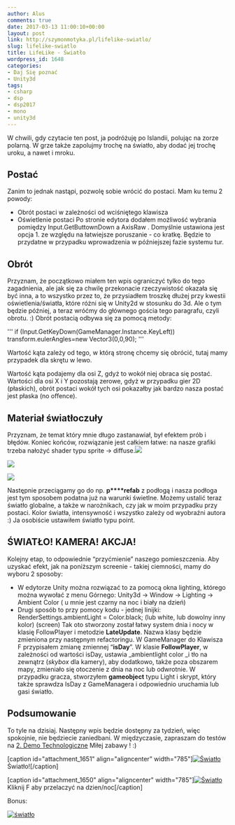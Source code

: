 ```yaml
---
author: Alus
comments: true
date: 2017-03-13 11:00:10+00:00
layout: post
link: http://szymonmotyka.pl/lifelike-swiatlo/
slug: lifelike-swiatlo
title: LifeLike - Światło
wordpress_id: 1648
categories:
- Daj Się poznać
- Unity3d
tags:
- csharp
- dsp
- dsp2017
- mono
- unity3d
---
```


W chwili, gdy czytacie ten post, ja podróżuję po Islandii, polując na zorze polarną. W grze także zapolujmy trochę na światło, aby dodać jej trochę uroku, a nawet i mroku.
<!-- more -->


## Postać


Zanim to jednak nastąpi, pozwolę sobie wrócić do postaci. Mam ku temu 2 powody:
* Obrót postaci w zależności od wciśniętego klawisza
* Oświetlenie postaci
Po stronie edytora dodałem możliwość wybrania pomiędzy Input.GetButtownDown a AxisRaw . Domyślnie ustawiona jest opcja 1. ze względu na łatwiejsze poruszanie - co kratkę. Będzie to przydatne w przypadku wprowadzenia w późniejszej fazie systemu tur.


## Obrót


Przyznam, że początkowo miałem ten wpis ograniczyć tylko do tego zagadnienia, ale jak się za chwilę przekonacie rzeczywistość okazała się być inna, a to wszystko przez to, że przysiadłem troszkę dłużej przy kwestii oświetlenia/światła, które różni się w Unity2d w stosunku do 3d. Ale o tym będzie później, a teraz wróćmy do głównego gościa tego paragrafu, czyli obrotu. :)
Obrót postacią odbywa się za pomocą metody:

'''   if (Input.GetKeyDown(GameManager.Instance.KeyLeft))
      transform.eulerAngles=new Vector3(0,0,90); 
'''

Wartość kąta zależy od tego, w którą stronę chcemy się obrócić, tutaj mamy przypadek dla skrętu w lewo.

Wartość kąta podajemy dla osi Z, gdyż to wokół niej obraca się postać. Wartości dla osi X i Y pozostają zerowe, gdyż w przypadku gier 2D (płaskich), obrót postaci wokół tych osi pokazałby jak bardzo nasza postać jest płaska (no offence).


## Materiał światłoczuły


Przyznam, że temat który mnie długo zastanawiał, był efektem prób i błędów.
Koniec końców, rozwiązanie jest całkiem łatwe: na nasze grafiki trzeba nałożyć shader typu sprite -> diffuse.[![](http://szymonmotyka.pl/wp-content/uploads/2017/03/Screen-Shot-2017-03-10-at-15.20.08-469x1024.png)](http://szymonmotyka.pl/wp-content/uploads/2017/03/Screen-Shot-2017-03-10-at-15.20.08.png)

[![](http://szymonmotyka.pl/wp-content/uploads/2017/03/Screen-Shot-2017-03-10-at-15.20.46.png)](http://szymonmotyka.pl/wp-content/uploads/2017/03/Screen-Shot-2017-03-10-at-15.20.46.png)

[![](http://szymonmotyka.pl/wp-content/uploads/2017/03/Screen-Shot-2017-03-10-at-15.20.23.png)](http://szymonmotyka.pl/wp-content/uploads/2017/03/Screen-Shot-2017-03-10-at-15.20.23.png)



Następnie przeciągamy go do np. **p****refab** z podłogą i nasza podłoga jest tym sposobem podatna już na warunki świetlne. Możemy ustalić teraz światło globalne, a także w narożnikach, czy jak w moim przypadku przy postaci. Kolor światła, intensywność i wszystko zależy od wyobraźni autora :) Ja osobiście ustawiłem światło typu point.


## ŚWIATŁO! KAMERA! AKCJA!


Kolejny etap, to odpowiednie “przyćmienie” naszego pomieszczenia. Aby uzyskać efekt, jak na poniższym screenie - takiej ciemności, mamy do wyboru 2 sposoby:
* W edytorze Unity można rozwiązać to za pomocą okna lighting, którego można wywołać z menu Górnego:
Unity3d -> Window -> Lighting -> Ambient Color ( u mnie jest czarny na noc i biały na dzień)
* Drugi sposób to przy pomocy kodu - jednej linijki:
RenderSettings.ambientLight = Color.black; (lub white, lub dowolny inny kolor)
(screen)
Tak oto stworzony został łatwy system dnia i nocy w klasię FollowPlayer i metodzie **LateUpdate**. Nazwa klasy będzie zmieniona przy następnym refactoringu.
W GameManager do Klawisza F przypisałem zmianę zmiennej “**isDay**”. W klasie **FollowPlayer**, w zależności od wartości isDay, ustawia _ambientlight color _i tło na zewnątrz (_skybox_ dla kamery), aby dodatkowo, także poza obszarem mapy, zmieniało się otoczenie z dnia na noc lub odwrotnie.
W przypadku gracza, stworzyłem **gameobject** typu Light i skrypt, który także sprawdza IsDay z GameManagera i odpowiednio uruchamia lub gasi światło.


## Podsumowanie


To tyle na dzisiaj. Następny wpis będzie dostępny za tydzień, więc spokojnie, nie będziecie zaniedbani. W międzyczasie, zapraszam do testów na [2. Demo Technologiczne](https://aluspl.github.io/RogueLikeDSP/Versions/light/)
Miłej zabawy ! :)

[caption id="attachment_1651" align="aligncenter" width="785"][![Światło](http://szymonmotyka.pl/wp-content/uploads/2017/03/Screen-Shot-2017-03-10-at-14.38.37-785x489.png)](http://szymonmotyka.pl/wp-content/uploads/2017/03/Screen-Shot-2017-03-10-at-14.38.37.png) Światło![/caption]

[caption id="attachment_1650" align="aligncenter" width="785"][![Światło](http://szymonmotyka.pl/wp-content/uploads/2017/03/Screen-Shot-2017-03-10-at-14.38.19-785x490.png)](http://szymonmotyka.pl/wp-content/uploads/2017/03/Screen-Shot-2017-03-10-at-14.38.19.png) Kliknij F aby przelaczyć na dzien/noc[/caption]



Bonus:

[![światło](http://szymonmotyka.pl/wp-content/uploads/2017/03/giphy-1.gif)](http://szymonmotyka.pl/wp-content/uploads/2017/03/giphy-1.gif)
